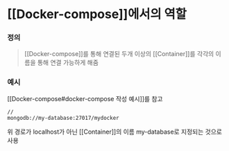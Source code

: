 # [[Docker-compose]]에서의 역할

### 정의

> [[Docker-compose]]를 통해 연결된 두개 이상의 [[Container]]를 각각의 이름을 통해 연결 가능하게 해줌

### 예시

[[Docker-compose#docker-compose 작성 예시]]를 참고
```
//
mongodb://my-database:27017/mydocker
```
위 경로가 localhost가 아닌 [[Container]]의 이름 my-database로 지정되는 것으로 사용

